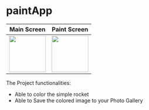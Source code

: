 # paintApp

Main Screen                |  Paint Screen
:-------------------------:|:-------------------------:
<img src="https://github.com/createmash/paintApp/blob/master/screen1.JPG" width="100" height="100"> | <img src="https://github.com/createmash/paintApp/blob/master/screen2.JPG" width="100" height="100">



The Project functionalities:
- Able to color the simple rocket
- Able to Save the colored image to your Photo Gallery


